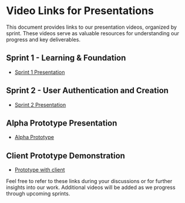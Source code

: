 # Video Links for Presentations
This document provides links to our presentation videos, organized by sprint. These videos serve as valuable resources for understanding our progress and key deliverables.

## Sprint 1 - Learning & Foundation
- [Sprint 1 Presentation](https://youtu.be/xjFwLgdC-io)

## Sprint 2 - User Authentication and Creation
- [Sprint 2 Presentation](https://youtu.be/chs6M8d50AE)

## Alpha Prototype Presentation
- [Alpha Prototype](https://www.canva.com/design/DAGW3gaWbJs/x4VVizACvHApaYqRB9_Pug/edit?utm_content=DAGW3gaWbJs&utm_campaign=designshare&utm_medium=link2&utm_source=sharebutton)

## Client Prototype Demonstration
- [Prototype with client](https://youtu.be/yhmBGRdXeME)
  
Feel free to refer to these links during your discussions or for further insights into our work. Additional videos will be added as we progress through upcoming sprints.
